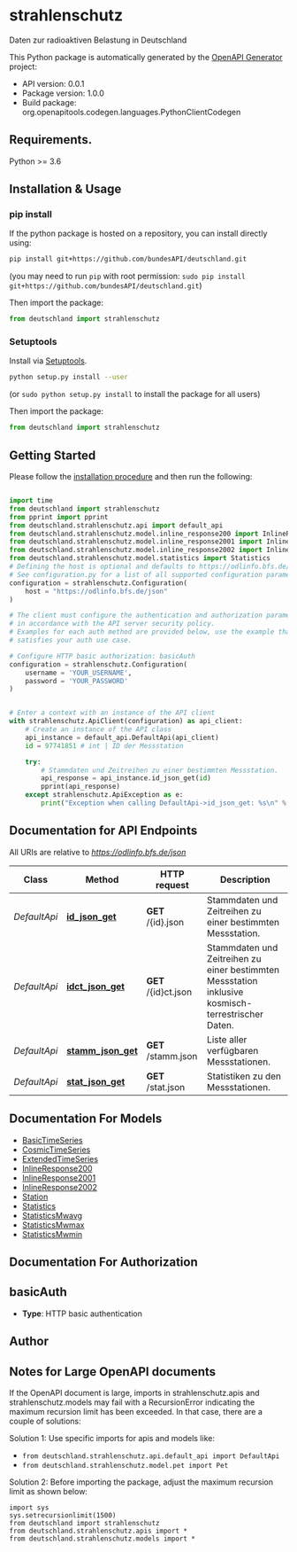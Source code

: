# strahlenschutz
Daten zur radioaktiven Belastung in Deutschland

This Python package is automatically generated by the [OpenAPI Generator](https://openapi-generator.tech) project:

- API version: 0.0.1
- Package version: 1.0.0
- Build package: org.openapitools.codegen.languages.PythonClientCodegen

## Requirements.

Python >= 3.6

## Installation & Usage
### pip install

If the python package is hosted on a repository, you can install directly using:

```sh
pip install git+https://github.com/bundesAPI/deutschland.git
```
(you may need to run `pip` with root permission: `sudo pip install git+https://github.com/bundesAPI/deutschland.git`)

Then import the package:
```python
from deutschland import strahlenschutz
```

### Setuptools

Install via [Setuptools](http://pypi.python.org/pypi/setuptools).

```sh
python setup.py install --user
```
(or `sudo python setup.py install` to install the package for all users)

Then import the package:
```python
from deutschland import strahlenschutz
```

## Getting Started

Please follow the [installation procedure](#installation--usage) and then run the following:

```python

import time
from deutschland import strahlenschutz
from pprint import pprint
from deutschland.strahlenschutz.api import default_api
from deutschland.strahlenschutz.model.inline_response200 import InlineResponse200
from deutschland.strahlenschutz.model.inline_response2001 import InlineResponse2001
from deutschland.strahlenschutz.model.inline_response2002 import InlineResponse2002
from deutschland.strahlenschutz.model.statistics import Statistics
# Defining the host is optional and defaults to https://odlinfo.bfs.de/json
# See configuration.py for a list of all supported configuration parameters.
configuration = strahlenschutz.Configuration(
    host = "https://odlinfo.bfs.de/json"
)

# The client must configure the authentication and authorization parameters
# in accordance with the API server security policy.
# Examples for each auth method are provided below, use the example that
# satisfies your auth use case.

# Configure HTTP basic authorization: basicAuth
configuration = strahlenschutz.Configuration(
    username = 'YOUR_USERNAME',
    password = 'YOUR_PASSWORD'
)


# Enter a context with an instance of the API client
with strahlenschutz.ApiClient(configuration) as api_client:
    # Create an instance of the API class
    api_instance = default_api.DefaultApi(api_client)
    id = 97741851 # int | ID der Messstation

    try:
        # Stammdaten und Zeitreihen zu einer bestimmten Messstation.
        api_response = api_instance.id_json_get(id)
        pprint(api_response)
    except strahlenschutz.ApiException as e:
        print("Exception when calling DefaultApi->id_json_get: %s\n" % e)
```

## Documentation for API Endpoints

All URIs are relative to *https://odlinfo.bfs.de/json*

Class | Method | HTTP request | Description
------------ | ------------- | ------------- | -------------
*DefaultApi* | [**id_json_get**](docs/DefaultApi.md#id_json_get) | **GET** /{id}.json | Stammdaten und Zeitreihen zu einer bestimmten Messstation.
*DefaultApi* | [**idct_json_get**](docs/DefaultApi.md#idct_json_get) | **GET** /{id}ct.json | Stammdaten und Zeitreihen zu einer bestimmten Messstation inklusive kosmisch-terrestrischer Daten.
*DefaultApi* | [**stamm_json_get**](docs/DefaultApi.md#stamm_json_get) | **GET** /stamm.json | Liste aller verfügbaren Messstationen.
*DefaultApi* | [**stat_json_get**](docs/DefaultApi.md#stat_json_get) | **GET** /stat.json | Statistiken zu den Messstationen.


## Documentation For Models

 - [BasicTimeSeries](docs/BasicTimeSeries.md)
 - [CosmicTimeSeries](docs/CosmicTimeSeries.md)
 - [ExtendedTimeSeries](docs/ExtendedTimeSeries.md)
 - [InlineResponse200](docs/InlineResponse200.md)
 - [InlineResponse2001](docs/InlineResponse2001.md)
 - [InlineResponse2002](docs/InlineResponse2002.md)
 - [Station](docs/Station.md)
 - [Statistics](docs/Statistics.md)
 - [StatisticsMwavg](docs/StatisticsMwavg.md)
 - [StatisticsMwmax](docs/StatisticsMwmax.md)
 - [StatisticsMwmin](docs/StatisticsMwmin.md)


## Documentation For Authorization


## basicAuth

- **Type**: HTTP basic authentication


## Author




## Notes for Large OpenAPI documents
If the OpenAPI document is large, imports in strahlenschutz.apis and strahlenschutz.models may fail with a
RecursionError indicating the maximum recursion limit has been exceeded. In that case, there are a couple of solutions:

Solution 1:
Use specific imports for apis and models like:
- `from deutschland.strahlenschutz.api.default_api import DefaultApi`
- `from deutschland.strahlenschutz.model.pet import Pet`

Solution 2:
Before importing the package, adjust the maximum recursion limit as shown below:
```
import sys
sys.setrecursionlimit(1500)
from deutschland import strahlenschutz
from deutschland.strahlenschutz.apis import *
from deutschland.strahlenschutz.models import *
```

